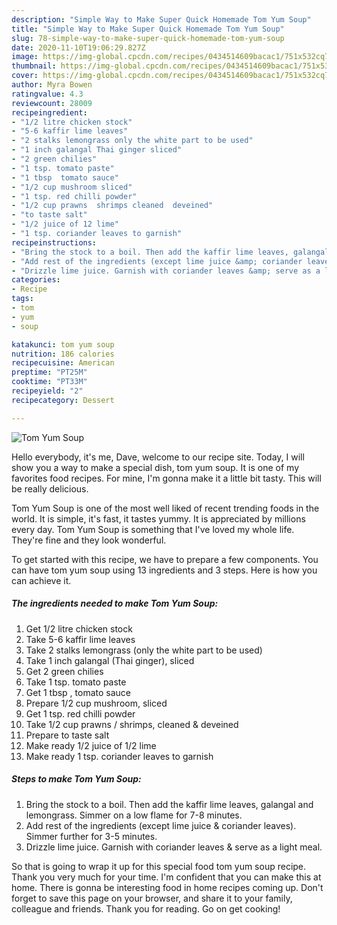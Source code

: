 ```yaml
---
description: "Simple Way to Make Super Quick Homemade Tom Yum Soup"
title: "Simple Way to Make Super Quick Homemade Tom Yum Soup"
slug: 78-simple-way-to-make-super-quick-homemade-tom-yum-soup
date: 2020-11-10T19:06:29.827Z
image: https://img-global.cpcdn.com/recipes/0434514609bacac1/751x532cq70/tom-yum-soup-recipe-main-photo.jpg
thumbnail: https://img-global.cpcdn.com/recipes/0434514609bacac1/751x532cq70/tom-yum-soup-recipe-main-photo.jpg
cover: https://img-global.cpcdn.com/recipes/0434514609bacac1/751x532cq70/tom-yum-soup-recipe-main-photo.jpg
author: Myra Bowen
ratingvalue: 4.3
reviewcount: 28009
recipeingredient:
- "1/2 litre chicken stock"
- "5-6 kaffir lime leaves"
- "2 stalks lemongrass only the white part to be used"
- "1 inch galangal Thai ginger sliced"
- "2 green chilies"
- "1 tsp. tomato paste"
- "1 tbsp  tomato sauce"
- "1/2 cup mushroom sliced"
- "1 tsp. red chilli powder"
- "1/2 cup prawns  shrimps cleaned  deveined"
- "to taste salt"
- "1/2 juice of 12 lime"
- "1 tsp. coriander leaves to garnish"
recipeinstructions:
- "Bring the stock to a boil. Then add the kaffir lime leaves, galangal and lemongrass. Simmer on a low flame for 7-8 minutes."
- "Add rest of the ingredients (except lime juice &amp; coriander leaves). Simmer further for 3-5 minutes."
- "Drizzle lime juice. Garnish with coriander leaves &amp; serve as a light meal."
categories:
- Recipe
tags:
- tom
- yum
- soup

katakunci: tom yum soup 
nutrition: 186 calories
recipecuisine: American
preptime: "PT25M"
cooktime: "PT33M"
recipeyield: "2"
recipecategory: Dessert

---
```



![Tom Yum Soup](https://img-global.cpcdn.com/recipes/0434514609bacac1/751x532cq70/tom-yum-soup-recipe-main-photo.jpg)

Hello everybody, it's me, Dave, welcome to our recipe site. Today, I will show you a way to make a special dish, tom yum soup. It is one of my favorites food recipes. For mine, I'm gonna make it a little bit tasty. This will be really delicious.



Tom Yum Soup is one of the most well liked of recent trending foods in the world. It is simple, it's fast, it tastes yummy. It is appreciated by millions every day. Tom Yum Soup is something that I've loved my whole life. They're fine and they look wonderful.


To get started with this recipe, we have to prepare a few components. You can have tom yum soup using 13 ingredients and 3 steps. Here is how you can achieve it.

<!--inarticleads1-->

##### The ingredients needed to make Tom Yum Soup:

1. Get 1/2 litre chicken stock
1. Take 5-6 kaffir lime leaves
1. Take 2 stalks lemongrass (only the white part to be used)
1. Take 1 inch galangal (Thai ginger), sliced
1. Get 2 green chilies
1. Take 1 tsp. tomato paste
1. Get 1 tbsp , tomato sauce
1. Prepare 1/2 cup mushroom, sliced
1. Get 1 tsp. red chilli powder
1. Take 1/2 cup prawns / shrimps, cleaned &amp; deveined
1. Prepare to taste salt
1. Make ready 1/2 juice of 1/2 lime
1. Make ready 1 tsp. coriander leaves to garnish




<!--inarticleads2-->

##### Steps to make Tom Yum Soup:

1. Bring the stock to a boil. Then add the kaffir lime leaves, galangal and lemongrass. Simmer on a low flame for 7-8 minutes.
1. Add rest of the ingredients (except lime juice &amp; coriander leaves). Simmer further for 3-5 minutes.
1. Drizzle lime juice. Garnish with coriander leaves &amp; serve as a light meal.




So that is going to wrap it up for this special food tom yum soup recipe. Thank you very much for your time. I'm confident that you can make this at home. There is gonna be interesting food in home recipes coming up. Don't forget to save this page on your browser, and share it to your family, colleague and friends. Thank you for reading. Go on get cooking!
